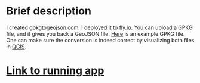 # Brief description

I created [gpkgtogeojson.com](https://gpkgtogeojson.com/). I deployed it to [fly.io](https://fly.io/). You can upload a GPKG file, and it gives you back a GeoJSON file. [Here](https://github.com/zabop/devopswithdockerpart1/raw/master/exercise1_16/example.gpkg) is an example GPKG file. One can make sure the conversion is indeed correct by visualizing both files in [QGIS](https://www.qgis.org/en/site/).

# [Link to running app](https://gpkgtogeojson.com/)
